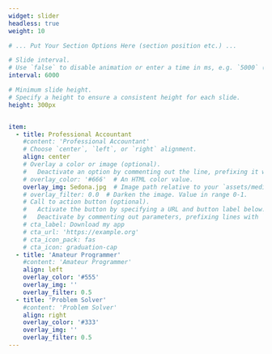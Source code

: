 ```yaml
---
widget: slider
headless: true
weight: 10

# ... Put Your Section Options Here (section position etc.) ...

# Slide interval.
# Use `false` to disable animation or enter a time in ms, e.g. `5000` (5s).
interval: 6000

# Minimum slide height.
# Specify a height to ensure a consistent height for each slide.
height: 300px


item:
  - title: Professional Accountant
    #content: 'Professional Accountant'
    # Choose `center`, `left`, or `right` alignment.
    align: center
    # Overlay a color or image (optional).
    #   Deactivate an option by commenting out the line, prefixing it with `#`.
    # overlay_color: '#666'  # An HTML color value.
    overlay_img: Sedona.jpg  # Image path relative to your `assets/media/` folder
    # overlay_filter: 0.0  # Darken the image. Value in range 0-1.
    # Call to action button (optional).
    #   Activate the button by specifying a URL and button label below.
    #   Deactivate by commenting out parameters, prefixing lines with `#`.
    # cta_label: Download my app
    # cta_url: 'https://example.org'
    # cta_icon_pack: fas
    # cta_icon: graduation-cap
  - title: 'Amateur Programmer'
    #content: 'Amateur Programmer'
    align: left
    overlay_color: '#555'
    overlay_img: ''
    overlay_filter: 0.5
  - title: 'Problem Solver'
    #content: 'Problem Solver'
    align: right
    overlay_color: '#333'
    overlay_img: ''
    overlay_filter: 0.5
---
```

